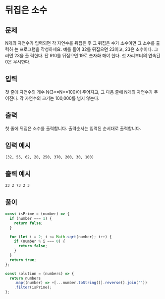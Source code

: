 # 뒤집은 소수

## 문제

N개의 자연수가 입력되면 각 자연수를 뒤집은 후 그 뒤집은 수가 소수이면 그 소수를 출력하 는 프로그램을 작성하세요. 예를 들어 32를 뒤집으면 23이고, 23은 소수이다. 그러면 23을 출 력한다. 단 910를 뒤집으면 19로 숫자화 해야 한다. 첫 자리부터의 연속된 0은 무시한다.

## 입력

첫 줄에 자연수의 개수 N(3<=N<=100)이 주어지고, 그 다음 줄에 N개의 자연수가 주어진다. 각 자연수의 크기는 100,000를 넘지 않는다.

## 출력

첫 줄에 뒤집은 소수를 출력합니다. 출력순서는 입력된 순서대로 출력합니다.

## 입력 예시

`[32, 55, 62, 20, 250, 370, 200, 30, 100]`

## 출력 예시

`23 2 73 2 3`

## 풀이

```javascript
const isPrime = (number) => {
  if (number === 1) {
    return false;
  }

  for (let i = 2; i <= Math.sqrt(number); i++) {
    if (number % i === 0) {
      return false;
    }
  }
  return true;
};

const solution = (numbers) => {
  return numbers
    .map((number) => +[...number.toString()].reverse().join(''))
    .filter(isPrime);
};
```

